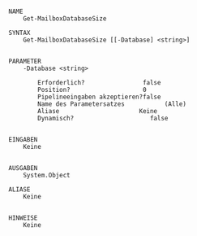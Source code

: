 ﻿```

NAME
    Get-MailboxDatabaseSize
    
SYNTAX
    Get-MailboxDatabaseSize [[-Database] <string>]  
    
    
PARAMETER
    -Database <string>
        
        Erforderlich?                false
        Position?                    0
        Pipelineeingaben akzeptieren?false
        Name des Parametersatzes           (Alle)
        Aliase                      Keine
        Dynamisch?                     false
        
    
EINGABEN
    Keine
    
    
AUSGABEN
    System.Object
    
ALIASE
    Keine
    

HINWEISE
    Keine



```

